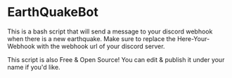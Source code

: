 # EarthQuakeBot
This is a bash script that will send a message to your discord webhook when there is a new earthquake.
Make sure to replace the Here-Your-Webhook with the webhook url of your discord server.

This script is also Free & Open Source!
You can edit & publish it under your name if you'd like.
